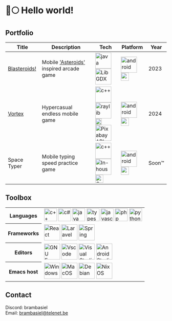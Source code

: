 # 🐺🌕 Hello world!

## Portfolio
<table>
  <thead>
    <tr>
      <th>Title</th>
      <th>Description</th>
      <th>Tech</th>
      <th>Platform</th>
      <th>Year</th>
    </tr>
  </thead>
  <tbody>
    <tr>
      <td><a href="https://play.google.com/store/apps/details?id=com.doomhowl.blasteroids">Blasteroids!</a></td>
      <td>Mobile <a href="https://en.wikipedia.org/wiki/Asteroids_(video_game)">'Asteroids'</a> inspired arcade game</td>
      <td>
        <a href="#"><img src="https://raw.githubusercontent.com/bablubambal/All_logo_and_pictures/1ac69ce5fbc389725f16f989fa53c62d6e1b4883/programming%20languages/java.svg" alt="java" height="50" width="50" /></a>
        <a href="#"><img src="https://libgdx.com/assets/brand/stacked.png" alt="LibGDX" height="50" width="auto"/></a>
      </td>
      <td>
        <a href="#"><img src="https://upload.wikimedia.org/wikipedia/commons/d/d7/Android_robot.svg" alt="android" height="50" width="50" /></a>
        <a href="#"><img src="https://upload.wikimedia.org/wikipedia/commons/2/2f/Google_Play_2022_icon.svg" alt="google play" height="25" width="25" /></a>
      </td>
      <td>2023</td>
    </tr>
    <tr>
      <td><a href="https://play.google.com/store/apps/details?id=com.doomhowl.vortex">Vortex</a></td>
      <td>Hypercasual endless mobile game</td>
      <td>
        <a href="#"><img src="https://raw.githubusercontent.com/bablubambal/All_logo_and_pictures/1ac69ce5fbc389725f16f989fa53c62d6e1b4883/programming%20languages/c++.svg" alt="c++" height="50" width="50" /></a>
        <a href="#"><img src="https://www.raylib.com/common/img/raylib_logo.png" alt="raylib" height="50" width="50" /></a><br/>
        <a href="#"><img src="https://upload.wikimedia.org/wikipedia/commons/8/8a/Curl-logo.svg" alt="curl" height="20" width="auto" /></a>
        <a href="#">
          <img src="https://cdn.worldvectorlogo.com/logos/pixabay.svg" alt="Pixabay API" height="50" width="50" />
        </a>
      </td>
      <td>
        <a href="#"><img src="https://upload.wikimedia.org/wikipedia/commons/d/d7/Android_robot.svg" alt="android" height="50" width="50" /></a>
        <a href="#"><img src="https://upload.wikimedia.org/wikipedia/commons/2/2f/Google_Play_2022_icon.svg" alt="google play" height="25" width="25" /></a>
      </td>
      <td>2024</td>
    </tr>
    <tr>
      <td>Space Typer</td>
      <td>Mobile typing speed practice game</td>
      <td>
        <a href="#"><img src="https://raw.githubusercontent.com/bablubambal/All_logo_and_pictures/1ac69ce5fbc389725f16f989fa53c62d6e1b4883/programming%20languages/c++.svg" alt="c++" height="50" width="50" /></a>
        <a href="#"><img src="https://doomhowl-interactive.com/favicon.ico" alt="In-house engine 'Howling'" title="In-house game engine 'Howling'" height="50" width="auto" /></a><br/>
        <a href="#"><img src="https://upload.wikimedia.org/wikipedia/commons/e/e9/Opengl-logo.svg" alt="OpenGL" height="25" width="auto" /></a>
      </td>
      <td>
        <a href="#"><img src="https://upload.wikimedia.org/wikipedia/commons/d/d7/Android_robot.svg" alt="android" height="50" width="50" /></a>
        <a href="#"><img src="https://upload.wikimedia.org/wikipedia/commons/2/2f/Google_Play_2022_icon.svg" alt="google play" height="25" width="25" /></a>
      </td>
      <td>Soon™</td>
    </tr>
  </tbody>
</table>

## Toolbox

<table>
  <tr>
    <th>
      Languages  
    </th>
    <td>
      <a href="#"><img src="https://raw.githubusercontent.com/isocpp/logos/master/cpp_logo.png" alt="c++" height="40" width="auto" /></a>
      <a href="#"><img src="https://upload.wikimedia.org/wikipedia/commons/thumb/b/bd/Logo_C_sharp.svg/910px-Logo_C_sharp.svg.png" alt="c#" height="40" width="auto" /></a>
      <a href="#"><img src="https://upload.wikimedia.org/wikipedia/en/thumb/3/30/Java_programming_language_logo.svg/1200px-Java_programming_language_logo.svg.png" alt="java" height="40" width="auto" /></a> 
      <a href="#"><img src="https://upload.wikimedia.org/wikipedia/commons/thumb/4/4c/Typescript_logo_2020.svg/2048px-Typescript_logo_2020.svg.png" alt="typescript" height="40" width="auto" /></a>
      <a href="#"><img src="https://upload.wikimedia.org/wikipedia/commons/6/6a/JavaScript-logo.png" alt="javascript" height="40" width="auto" /></a>
      <a href="#"><img src="https://raw.githubusercontent.com/bablubambal/All_logo_and_pictures/refs/heads/main/programming%20languages/php.png" alt="php" height="40" width="auto" /></a>
      <a href="#"><img src="https://raw.githubusercontent.com/bablubambal/All_logo_and_pictures/refs/heads/main/programming%20languages/python.svg" alt="python" height="40" width="auto" /></a>      
    </td>
  </tr>
  <tr>
    <th>
      Frameworks  
    </th>
    <td>
      <a href="#"><img src="https://upload.wikimedia.org/wikipedia/commons/a/a7/React-icon.svg" alt="React" height="50" width="50" /></a>
      <a href="#"><img src="https://upload.wikimedia.org/wikipedia/commons/thumb/9/9a/Laravel.svg/1200px-Laravel.svg.png" alt="Laravel" height="50" width="50" /></a>
      <a href="#"><img src="https://cdn.worldvectorlogo.com/logos/spring-3.svg" alt="Spring" height="50" width="50" /></a>
    </td>
  </tr>
  <tr>
    <th>
      Editors
    </th>
    <td>
      <a href="#"><img src="https://upload.wikimedia.org/wikipedia/commons/0/08/EmacsIcon.svg" alt="GNU Emacs" height="50" width="50"/></a>
      <a href="#"><img src="https://raw.githubusercontent.com/bablubambal/All_logo_and_pictures/refs/heads/main/text%20editors/vscode.svg" alt="Vscode" height="50" width="50"/></a>
      <a href="#"><img src="https://upload.wikimedia.org/wikipedia/commons/5/59/Visual_Studio_Icon_2019.svg" alt="Visual Studio" height="50" width="50"/></a>
      <a href="#"><img src="https://upload.wikimedia.org/wikipedia/commons/c/c1/Android_Studio_icon_%282023%29.svg" alt="Android Studio" height="50" width="50"/></a>
    </td>
  </tr>
  <tr>
    <th>
      Emacs host
    </th>
    <td>
      <a href="#"><img src="https://upload.wikimedia.org/wikipedia/commons/5/5f/Windows_logo_-_2012.svg" alt="Windows" title="Windows" height="50" width="50" /></a>
      <a href="#"><img src="https://upload.wikimedia.org/wikipedia/commons/2/22/MacOS_logo_%282017%29.svg" alt="MacOS" title="MacOS" height="50" width="auto" /></a>
      <a href="#"><img src="https://seeklogo.com/images/D/debian-logo-C136FDAF9E-seeklogo.com.png" alt="Debian" title="Debian" height="50" width="auto" /></a>
      <a href="#"><img src="https://static-00.iconduck.com/assets.00/nixos-icon-1024x889-h69qc7j9.png" alt="NixOS" title="NixOS" height="50" width="auto"/></a>
    </td>
  </tr>
</table>

## Contact
Discord: brambasiel<br>
Email: brambasiel@telenet.be

